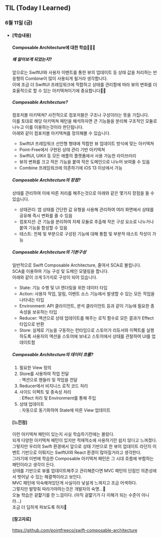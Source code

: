 ## TIL (Today I Learned)

### 6월 11일 (금)

- #### [학습내용]
  
  #### Composable Architecture에 대한 학습🧑🏻‍💻   
  ##### 왜 알아보게 되었는지?   
  앞으로는 SwiftUI와 사용자 이벤트를 통한 뷰의 업데이트 등 상태 값을 처리하는 반응형의 Combine이 많이 사용되게 될거라 생각합니다.   
  이에 조금 더 SwiftUI 프레임워크에 적합하고 상태를 관리함에 따라 뷰의 변화를 더 효율적으로 할 수 있는 아키텍쳐이기에 중요합니다👍🏻   

  ##### Composable Architecture?   
  컴포저블 아키텍쳐? 사전적으로 컴포저블은 구조나 구성이라는 뜻을 가집니다.   
  이를 토대로 해당 아키텍쳐 패턴을 해석하자면 큰 기능들을 분리해 구조적인 모듈로 나누고 이를 이용하는것이라 판단됩니다.   
  아래와 같이 컴포저블 아키텍쳐를 정의해볼 수 있습니다.   
    - SwiftUI 프레임워크 선언형 형태에 적합한 뷰 업데이트 방식에 맞는 아키텍쳐   
    - Point-Free에서 구현된 상태 관리 기반 아키텍쳐   
    - SwiftUI, UIKit 등 모든 애플의 플랫폼에서 사용 가능한 라이브러리   
    - 뷰의 변화를 크고 작은 기능을 붙여 작은 도메인으로 나누어 보여줄 수 있음   
    - Combine 프레임워크에 의존하기에 iOS 13 이상에서 가능   

  ##### Composable Architecture의 장점?   
  상태를 관리하여 이에 따른 처리를 해주는것으로 아래와 같은 몇가지 장점을 들 수 있습니다.   
    - 상태관리: 앱 상태를 간단한 값 유형을 사용해 관리하여 여러 화면에서 상태를 공유해 즉시 변화를 줄 수 있음   
    - 컴포지션: 큰 기능을 분리하여 자체 모듈로 추출해 작은 구성 요소로 나누거나 붙여 기능을 합성할 수 있음   
    - 테스트: 전체 및 부분으로 구성된 기능에 대해 통합 및 부분적 테스트 작성이 가능      

  ##### Composable Architecture의 기본구성   
  일반적으로 Swift Composable Architecture, 줄여서 SCA로 불립니다.   
  SCA를 이용하여 기능 구성 및 도메인 모델링을 합니다.   
  아래와 같이 크게 5가지로 구성이 되어 있습니다.   
    - State: 기능 수행 및 UI 렌더링을 위한 데이터 타입   
    - Action: 사용자 작업, 알림, 이벤트 소스 기능에서 발생할 수 있는 모든 작업을 나타내는 타입   
    - Environment: API 클라이언트, 분석 클라이언트 등과 같이 기능에 필요한 종속성을 보유하는 타입   
    - Reducer: 액션으로 상태 업데이트를 해주는 로직 함수로 모든 결과가 Effect 타입으로 반환   
    - Store: 실제로 기능을 구동하는 런타임으로 스토어가 리듀서와 이펙트를 실행하도록 사용자의 액션을 스토어에 보내고 스토어에서 상태를 관찰하여 UI를 업데이트함   

  ##### Composable Architecture의 데이터 흐름?   
  1. 필요한 View 정의   
  2. Store를 사용하여 작업 전달   
      : 액션으로 핸들러 및 작업을 전달   
  3. Reducer에서 비지니스 로직 코드 처리   
  4. 사이드 이펙트 및 종속성 처리   
      : Effect 처리 및 Environment를 통해 주입   
  5. 상태 업데이트   
      : 자동으로 동기화하여 State에 따른 View 업데이트   

  #### [느낀점]   
  이런 아키텍쳐 패턴이 있는지 사실 학습하기전에는 몰랐다.   
  되게 다양한 아키텍쳐 패턴이 있지만 적재적소에 사용하기란 쉽지 않다고 느껴졌다.   
  그렇지만 우리의 Swift 환경에서 앞으로 상태 기반으로 한 뷰의 업데이트 라던지 이벤트 기반으로 이뤄지는   SwiftUI와 React 환경이 많아질거라고 생각한다.   
  그러기에 이번에 학습한 Composable 아키텍쳐 패턴은 그 시대 흐름에 부합하는 패턴이라고 생각이 든다.   
  상태를 기반으로 뷰를 업데이트해주고 관리해준다면 MVC 패턴의 단점인 의존성에서 벗어날 수 있는 해결책이라고 보인다.   
  MVC 패턴에 익숙해져있던게 사실이라 낯설게 느껴지고 조금 어색하다.   
  그렇지만 발맞춰 따라가야하는것은 개발자의 숙명...🥲   
  오늘 학습은 겉햝기를 한 느낌이다. (아직 겉햝기가 다 이해가 되는 수준이 아니라...)   
  조금 더 딥하게 파보도록 하자🙌   

  #### [참고자료]   
  https://github.com/pointfreeco/swift-composable-architecture   
